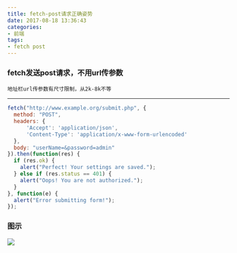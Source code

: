 ```yaml
---
title: fetch-post请求正确姿势
date: 2017-08-18 13:36:43
categories:
- 前端
tags:
- fetch post
---
```


### fetch发送post请求，不用url传参数

`地址栏url传参数有尺寸限制，从2k-8k不等`

---
```javascript
fetch("http://www.example.org/submit.php", {
  method: "POST",
  headers: {
      'Accept': 'application/json',
      'Content-Type': 'application/x-www-form-urlencoded'
  },
  body: "userName=&password=admin"
}).then(function(res) {
  if (res.ok) {
    alert("Perfect! Your settings are saved.");
  } else if (res.status == 401) {
    alert("Oops! You are not authorized.");
  }
}, function(e) {
  alert("Error submitting form!");
});
```

### 图示
![](/assets/blogImg/fetch_post.png)